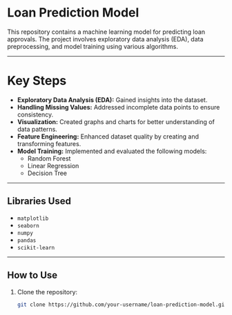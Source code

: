 # Loan Prediction Model

This repository contains a machine learning model for predicting loan approvals. The project involves exploratory data analysis (EDA), data preprocessing, and model training using various algorithms.

---

# Key Steps
- **Exploratory Data Analysis (EDA):** Gained insights into the dataset.
- **Handling Missing Values:** Addressed incomplete data points to ensure consistency.
- **Visualization:** Created graphs and charts for better understanding of data patterns.
- **Feature Engineering:** Enhanced dataset quality by creating and transforming features.
- **Model Training:** Implemented and evaluated the following models:
  - Random Forest
  - Linear Regression
  - Decision Tree

---

## Libraries Used
- `matplotlib`
- `seaborn`
- `numpy`
- `pandas`
- `scikit-learn`

---

## How to Use
1. Clone the repository:
   ```bash
   git clone https://github.com/your-username/loan-prediction-model.git
